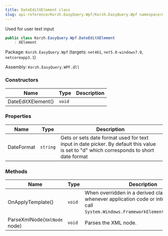 ```yaml
---
title: DateEditXElement class
slug: api-reference/Korzh.EasyQuery.Wpf/Korzh.EasyQuery.Wpf namespace/dateeditxelement-class
---
```



Used for user text input
```csharp
public class Korzh.EasyQuery.Wpf.DateEditXElement
    : XElement

```
Package: `Korzh.EasyQuery.Wpf` (targets: `net461`, `net5.0-windows7.0`, `netcoreapp3.1`)

Assembly: `Korzh.EasyQuery.WPF.dll`

### Constructors

| Name | Type | Description | 
| --- | --- | --- | 
| DateEditXElement() | `void` |  | 


### Properties

| Name | Type | Description | 
| --- | --- | --- | 
| DateFormat | `string` | Gets or sets date format used for text input in date picker.  By default this value is set to "d" which corresponds to short date format | 


### Methods

| Name | Type | Description | 
| --- | --- | --- | 
| OnApplyTemplate() | `void` | When overridden in a derived class, is invoked whenever application code or internal processes call `System.Windows.FrameworkElement.ApplyTemplate`. | 
| ParseXmlNode(`XmlNode` node) | `void` | Parses the XML node. |